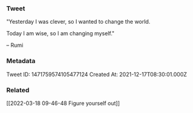 ### Tweet
"Yesterday I was clever, so I wanted to change the world. 

Today I am wise, so I am changing myself."

– Rumi

### Metadata
Tweet ID: 1471759574105477124
Created At: 2021-12-17T08:30:01.000Z

### Related
[[2022-03-18 09-46-48 Figure yourself out]]


